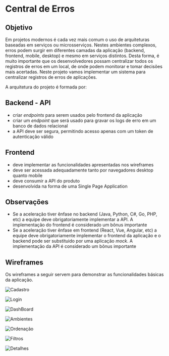 # Central de Erros

## Objetivo

Em projetos modernos é cada vez mais comum o uso de arquiteturas baseadas em serviços ou microsserviços. Nestes ambientes complexos, erros podem surgir em diferentes camadas da aplicação (backend, frontend, mobile, desktop) e mesmo em serviços distintos. Desta forma, é muito importante que os desenvolvedores possam centralizar todos os registros de erros em um local, de onde podem monitorar e tomar decisões mais acertadas. Neste projeto vamos implementar um sistema para centralizar registros de erros de aplicações.

A arquitetura do projeto é formada por:

## Backend - API

- criar *endpoints* para serem usados pelo frontend da aplicação
- criar um *endpoint* que será usado para gravar os logs de erro em um banco de dados relacional
- a API deve ser segura, permitindo acesso apenas com um token de autenticação válido

## Frontend

- deve implementar as funcionalidades apresentadas nos wireframes
- deve ser acessada adequadamente tanto por navegadores desktop quanto mobile
- deve consumir a API do produto
- desenvolvida na forma de uma Single Page Application

## Observações

- Se a aceleração tiver ênfase no backend (Java, Python, C#, Go, PHP, etc) a equipe deve obrigatoriamente implementar a API. A implementação do frontend é considerado um bônus importante
- Se a aceleração tiver ênfase em frontend (React, Vue, Angular, etc) a equipe deve obrigatoriamente implementar o frontend da aplicação e o backend pode ser substituido por uma aplicação *mock*. A implementação da API é considerado um bônus importante

## Wireframes

Os wireframes a seguir servem para demonstrar as funcionalidades básicas da aplicação.

![Cadastro](https://codenation-challenges.s3-us-west-1.amazonaws.com/central-erros/1-cadastro.png)

![Login](https://codenation-challenges.s3-us-west-1.amazonaws.com/central-erros/2-login.png)

![DashBoard](https://codenation-challenges.s3-us-west-1.amazonaws.com/central-erros/3-dashboard.png)

![Ambientes](https://codenation-challenges.s3-us-west-1.amazonaws.com/central-erros/4-ambientes.png)

![Ordenação](https://codenation-challenges.s3-us-west-1.amazonaws.com/central-erros/5-order.png)

![Filtros](https://codenation-challenges.s3-us-west-1.amazonaws.com/central-erros/6-filtro.png)

![Detalhes](https://codenation-challenges.s3-us-west-1.amazonaws.com/central-erros/7-detalhes.png)
